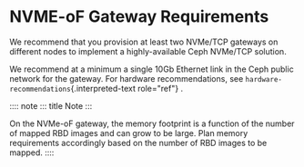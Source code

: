 # NVME-oF Gateway Requirements

We recommend that you provision at least two NVMe/TCP gateways on
different nodes to implement a highly-available Ceph NVMe/TCP solution.

We recommend at a minimum a single 10Gb Ethernet link in the Ceph public
network for the gateway. For hardware recommendations, see
`hardware-recommendations`{.interpreted-text role="ref"} .

:::: note
::: title
Note
:::

On the NVMe-oF gateway, the memory footprint is a function of the number
of mapped RBD images and can grow to be large. Plan memory requirements
accordingly based on the number of RBD images to be mapped.
::::
